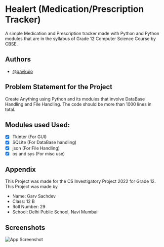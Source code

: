 
# Healert (Medication/Prescription Tracker)

A simple Medication and Prescription tracker made with Python and Python modules that are in the syllabus of Grade 12 Computer Science Course by CBSE. 

## Authors

- [@gavkujo](https://www.github.com/gavkujo)

## Problem Statement for the Project

Create Anything using Python and its modules that involve DataBase Handling and File Handling. The code should be more than 1000 lines in total.

## Modules used Used:

-  [x] Tkinter (For GUI)
-  [x] SQLite (For DataBase handling)
-  [x] json (For File Handling)
-  [x] os and sys (For misc use)

## Appendix

This Project was made for the CS Investigatory Project 2022 for Grade 12.
This Project was made by
- Name: Garv Sachdev
- Class: 12 B
- Roll Number: 29
- School: Delhi Public School, Navi Mumbai

## Screenshots

![App Screenshot](https://github.com/gavkujo/medication-tracker-using-tkinter/blob/main/Assets/ReadmeSs/Screenshot%202022-06-28%20at%2023.07.56.png)

